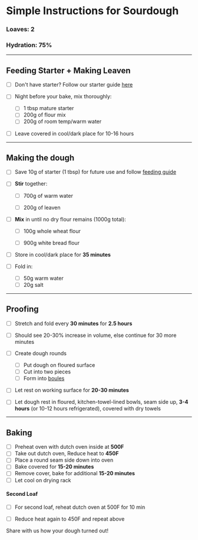 # Simple Instructions for Sourdough
### Loaves: 2
### Hydration: 75%

___
## Feeding Starter + Making Leaven
- [ ] Don't have starter? Follow our starter guide [here](http://www.poop.com/starter)

- [ ] Night before your bake, mix thoroughly:
  - [ ] 1 tbsp mature starter
  - [ ] 200g of flour mix
  - [ ] 200g of room temp/warm water
- [ ] Leave covered in cool/dark place for 10-16 hours

___
## Making the dough
- [ ] Save 10g of starter (1 tbsp) for future use and follow [feeding guide](http://poop.com/starter#feeding)

- [ ] **Stir** together:
  - [ ] 700g of warm water
  - [ ] 200g of leaven


- [ ] **Mix** in until no dry flour remains (1000g total):  
  - [ ] 100g whole wheat flour
  - [ ] 900g white bread flour  


- [ ] Store in cool/dark place for **35 minutes**


- [ ] Fold in:  
  - [ ] 50g warm water
  - [ ] 20g salt  

___
## Proofing
- [ ] Stretch and fold every **30 minutes** for **2.5 hours**
- [ ] Should see 20-30% increase in volume, else continue for 30 more minutes

- [ ] Create dough rounds
  - [ ] Put dough on floured surface
  - [ ] Cut into two pieces
  - [ ] Form into [boules](https://www.youtube.com/watch?v=pmTPL2J8OZk)

- [ ] Let rest on working surface for **20-30 minutes**

- [ ] Let dough rest in floured, kitchen-towel-lined bowls, seam side up, **3-4 hours** (or 10-12 hours refrigerated), covered with dry towels


___
## Baking
- [ ] Preheat oven with dutch oven inside at **500F**
- [ ] Take out dutch oven, Reduce heat to **450F**
- [ ] Place a round seam side down into oven
- [ ] Bake covered for **15-20 minutes**
- [ ] Remove cover, bake for additional **15-20 minutes**
- [ ] Let cool on drying rack

#### Second Loaf
- [ ] For second loaf, reheat dutch oven at 500F for 10 min  
- [ ] Reduce heat again to 450F and repeat above  



Share with us how your dough turned out!
